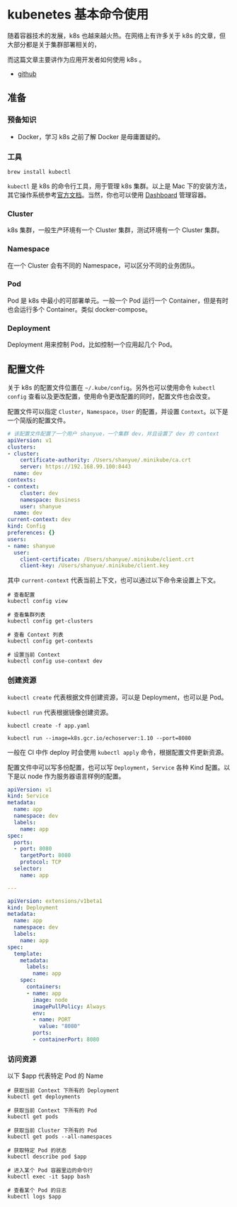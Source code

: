 # kubenetes 基本命令使用

随着容器技术的发展，k8s 也越来越火热。在网络上有许多关于 k8s 的文章，但大部分都是关于集群部署相关的，

而这篇文章主要讲作为应用开发者如何使用 k8s 。

+ [github](https://github.com/shfshanyue/blog/tree/master/Articles/Kubenetes-Commands)

## 准备

### 预备知识

+ Docker，学习 k8s 之前了解 Docker 是毋庸置疑的。

### 工具

``` shell
brew install kubectl
```

`kubectl` 是 k8s 的命令行工具，用于管理 k8s 集群。以上是 Mac 下的安装方法，其它操作系统参考[官方文档](https://kubernetes.io/docs/tasks/tools/install-kubectl/)。当然，你也可以使用 [Dashboard](https://kubernetes.io/docs/tasks/access-application-cluster/web-ui-dashboard/) 管理容器。

### Cluster

k8s 集群，一般生产环境有一个 Cluster 集群，测试环境有一个 Cluster 集群。

### Namespace

在一个 Cluster 会有不同的 Namespace，可以区分不同的业务团队。

### Pod

Pod 是 k8s 中最小的可部署单元。一般一个 Pod 运行一个 Container，但是有时也会运行多个 Container。类似 docker-compose。

### Deployment

Deployment 用来控制 Pod，比如控制一个应用起几个 Pod。


## 配置文件

关于 k8s 的配置文件位置在 `~/.kube/config`。另外也可以使用命令 `kubectl config` 查看以及更改配置，使用命令更改配置的同时，配置文件也会改变。

配置文件可以指定 `Cluster`，`Namespace`，`User` 的配置，并设置 `Context`。以下是一个简版的配置文件。

``` yaml
# 该配置文件配置了一个用户 shanyue，一个集群 dev，并且设置了 dev 的 context
apiVersion: v1
clusters:
- cluster:
    certificate-authority: /Users/shanyue/.minikube/ca.crt
    server: https://192.168.99.100:8443
  name: dev
contexts:
- context:
    cluster: dev
    namespace: Business
    user: shanyue
  name: dev
current-context: dev
kind: Config
preferences: {}
users:
- name: shanyue
  user:
    client-certificate: /Users/shanyue/.minikube/client.crt
    client-key: /Users/shanyue/.minikube/client.key
```

其中 `current-context` 代表当前上下文，也可以通过以下命令来设置上下文。

``` shell
# 查看配置
kubectl config view

# 查看集群列表
kubectl config get-clusters

# 查看 Context 列表
kubectl config get-contexts

# 设置当前 Context
kubectl config use-context dev
```

### 创建资源

`kubectl create` 代表根据文件创建资源，可以是 Deployment，也可以是 Pod。

`kubectl run` 代表根据镜像创建资源。

``` shell
kubectl create -f app.yaml

kubectl run --image=k8s.gcr.io/echoserver:1.10 --port=8080
```

一般在 CI 中作 deploy 时会使用 `kubectl apply` 命令，根据配置文件更新资源。

配置文件中可以写多份配置，也可以写 `Deployment`，`Service` 各种 Kind 配置。以下是以 node 作为服务器语言样例的配置。

``` yaml
apiVersion: v1
kind: Service
metadata:
  name: app
  namespace: dev
  labels:
    name: app
spec:
  ports:
  - port: 8080
    targetPort: 8080
    protocol: TCP
  selector:
    name: app

---

apiVersion: extensions/v1beta1
kind: Deployment
metadata:
  name: app
  namespace: dev
  labels:
    name: app
spec:
  template:
    metadata:
      labels:
        name: app
    spec:
      containers:
      - name: app
        image: node
        imagePullPolicy: Always
        env:
        - name: PORT
          value: "8080"
        ports:
        - containerPort: 8080
```

### 访问资源

以下 $app 代表特定 Pod 的 Name

``` shell
# 获取当前 Context 下所有的 Deployment
kubectl get deployments

# 获取当前 Context 下所有的 Pod
kubectl get pods

# 获取当前 Cluster 下所有的 Pod
kubectl get pods --all-namespaces

# 获取特定 Pod 的状态
kubectl describe pod $app

# 进入某个 Pod 容器里边的命令行
kubectl exec -it $app bash

# 查看某个 Pod 的日志
kubectl logs $app
```
